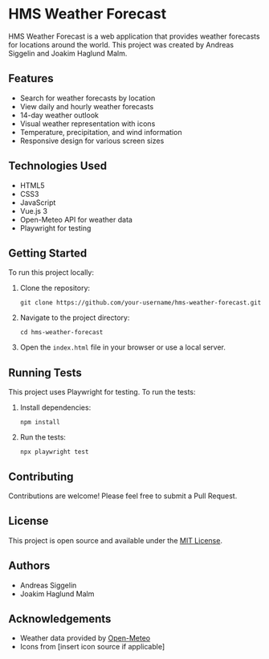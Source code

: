 # HMS Weather Forecast

HMS Weather Forecast is a web application that provides weather forecasts for locations around the world. This project was created by Andreas Siggelin and Joakim Haglund Malm.

## Features

- Search for weather forecasts by location
- View daily and hourly weather forecasts
- 14-day weather outlook
- Visual weather representation with icons
- Temperature, precipitation, and wind information
- Responsive design for various screen sizes

## Technologies Used

- HTML5
- CSS3
- JavaScript
- Vue.js 3
- Open-Meteo API for weather data
- Playwright for testing

## Getting Started

To run this project locally:

1. Clone the repository:
   ```
   git clone https://github.com/your-username/hms-weather-forecast.git
   ```
2. Navigate to the project directory:
   ```
   cd hms-weather-forecast
   ```
3. Open the `index.html` file in your browser or use a local server.

## Running Tests

This project uses Playwright for testing. To run the tests:

1. Install dependencies:
   ```
   npm install
   ```
2. Run the tests:
   ```
   npx playwright test
   ```

## Contributing

Contributions are welcome! Please feel free to submit a Pull Request.

## License

This project is open source and available under the [MIT License](LICENSE).

## Authors

- Andreas Siggelin
- Joakim Haglund Malm

## Acknowledgements

- Weather data provided by [Open-Meteo](https://open-meteo.com/)
- Icons from [insert icon source if applicable]
